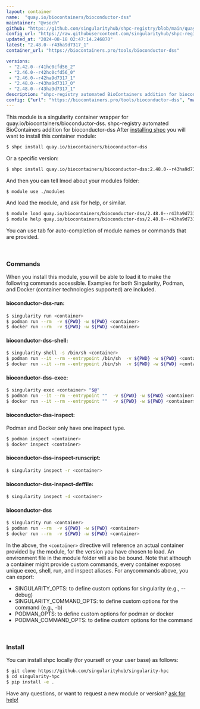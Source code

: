 ```yaml
---
layout: container
name:  "quay.io/biocontainers/bioconductor-dss"
maintainer: "@vsoch"
github: "https://github.com/singularityhub/shpc-registry/blob/main/quay.io/biocontainers/bioconductor-dss/container.yaml"
config_url: "https://raw.githubusercontent.com/singularityhub/shpc-registry/main/quay.io/biocontainers/bioconductor-dss/container.yaml"
updated_at: "2024-08-18 02:47:14.246870"
latest: "2.48.0--r43ha9d7317_1"
container_url: "https://biocontainers.pro/tools/bioconductor-dss"

versions:
 - "2.42.0--r41hc0cfd56_2"
 - "2.46.0--r42hc0cfd56_0"
 - "2.46.0--r42ha9d7317_1"
 - "2.48.0--r43ha9d7317_0"
 - "2.48.0--r43ha9d7317_1"
description: "shpc-registry automated BioContainers addition for bioconductor-dss"
config: {"url": "https://biocontainers.pro/tools/bioconductor-dss", "maintainer": "@vsoch", "description": "shpc-registry automated BioContainers addition for bioconductor-dss", "latest": {"2.48.0--r43ha9d7317_1": "sha256:a1579ce52fa77cd078b5886690f90283e310b090951e423b54c3e1972c024747"}, "tags": {"2.42.0--r41hc0cfd56_2": "sha256:9d2d24749288e234b41083354fa98cd8edc12778d8f8c70b82761b7aa11d0f14", "2.46.0--r42hc0cfd56_0": "sha256:da0704c6f3692c1abf3cc96a48d60dcb55ff7fdc2f656fcb600d9051b770e73d", "2.46.0--r42ha9d7317_1": "sha256:74ae38e691e25d9081e86946e55285dee946284f947235e2db3c3f5278b939d7", "2.48.0--r43ha9d7317_0": "sha256:bb08ce92870c01cd65247be3c806b1c864c3bc4a5cdb921a785b701d1370f944", "2.48.0--r43ha9d7317_1": "sha256:a1579ce52fa77cd078b5886690f90283e310b090951e423b54c3e1972c024747"}, "docker": "quay.io/biocontainers/bioconductor-dss"}
---
```


This module is a singularity container wrapper for quay.io/biocontainers/bioconductor-dss.
shpc-registry automated BioContainers addition for bioconductor-dss
After [installing shpc](#install) you will want to install this container module:


```bash
$ shpc install quay.io/biocontainers/bioconductor-dss
```

Or a specific version:

```bash
$ shpc install quay.io/biocontainers/bioconductor-dss:2.48.0--r43ha9d7317_1
```

And then you can tell lmod about your modules folder:

```bash
$ module use ./modules
```

And load the module, and ask for help, or similar.

```bash
$ module load quay.io/biocontainers/bioconductor-dss/2.48.0--r43ha9d7317_1
$ module help quay.io/biocontainers/bioconductor-dss/2.48.0--r43ha9d7317_1
```

You can use tab for auto-completion of module names or commands that are provided.

<br>

### Commands

When you install this module, you will be able to load it to make the following commands accessible.
Examples for both Singularity, Podman, and Docker (container technologies supported) are included.

#### bioconductor-dss-run:

```bash
$ singularity run <container>
$ podman run --rm  -v ${PWD} -w ${PWD} <container>
$ docker run --rm  -v ${PWD} -w ${PWD} <container>
```

#### bioconductor-dss-shell:

```bash
$ singularity shell -s /bin/sh <container>
$ podman run --it --rm --entrypoint /bin/sh  -v ${PWD} -w ${PWD} <container>
$ docker run --it --rm --entrypoint /bin/sh  -v ${PWD} -w ${PWD} <container>
```

#### bioconductor-dss-exec:

```bash
$ singularity exec <container> "$@"
$ podman run --it --rm --entrypoint ""  -v ${PWD} -w ${PWD} <container> "$@"
$ docker run --it --rm --entrypoint ""  -v ${PWD} -w ${PWD} <container> "$@"
```

#### bioconductor-dss-inspect:

Podman and Docker only have one inspect type.

```bash
$ podman inspect <container>
$ docker inspect <container>
```

#### bioconductor-dss-inspect-runscript:

```bash
$ singularity inspect -r <container>
```

#### bioconductor-dss-inspect-deffile:

```bash
$ singularity inspect -d <container>
```



#### bioconductor-dss

```bash
$ singularity run <container>
$ podman run --rm  -v ${PWD} -w ${PWD} <container>
$ docker run --rm  -v ${PWD} -w ${PWD} <container>
```


In the above, the `<container>` directive will reference an actual container provided
by the module, for the version you have chosen to load. An environment file in the
module folder will also be bound. Note that although a container
might provide custom commands, every container exposes unique exec, shell, run, and
inspect aliases. For anycommands above, you can export:

 - SINGULARITY_OPTS: to define custom options for singularity (e.g., --debug)
 - SINGULARITY_COMMAND_OPTS: to define custom options for the command (e.g., -b)
 - PODMAN_OPTS: to define custom options for podman or docker
 - PODMAN_COMMAND_OPTS: to define custom options for the command

<br>

### Install

You can install shpc locally (for yourself or your user base) as follows:

```bash
$ git clone https://github.com/singularityhub/singularity-hpc
$ cd singularity-hpc
$ pip install -e .
```

Have any questions, or want to request a new module or version? [ask for help!](https://github.com/singularityhub/singularity-hpc/issues)